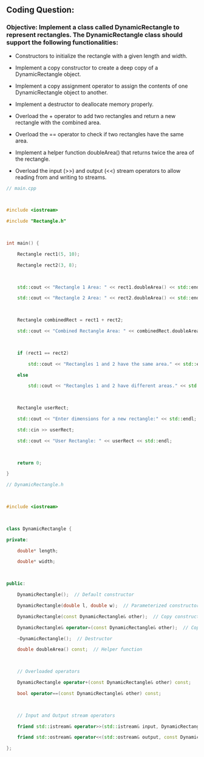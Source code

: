 ## Coding Question: 
 
### Objective: Implement a class called DynamicRectangle to represent rectangles. The DynamicRectangle class should support the following functionalities: 

- Constructors to initialize the rectangle with a given length and width. 

- Implement a copy constructor to create a deep copy of a DynamicRectangle object. 

- Implement a copy assignment operator to assign the contents of one DynamicRectangle object to another. 

- Implement a destructor to deallocate memory properly. 

- Overload the + operator to add two rectangles and return a new rectangle with the combined area. 

- Overload the == operator to check if two rectangles have the same area. 

- Implement a helper function doubleArea() that returns twice the area of the rectangle. 

- Overload the input (>>) and output (<<) stream operators to allow reading from and writing to streams. 


``` C++
// main.cpp 

 

#include <iostream> 

#include "Rectangle.h" 

 

int main() { 

    Rectangle rect1(5, 10); 

    Rectangle rect2(3, 8); 

 

    std::cout << "Rectangle 1 Area: " << rect1.doubleArea() << std::endl; 

    std::cout << "Rectangle 2 Area: " << rect2.doubleArea() << std::endl; 

 

    Rectangle combinedRect = rect1 + rect2; 

    std::cout << "Combined Rectangle Area: " << combinedRect.doubleArea() << std::endl; 

 

    if (rect1 == rect2) 

        std::cout << "Rectangles 1 and 2 have the same area." << std::endl; 

    else 

        std::cout << "Rectangles 1 and 2 have different areas." << std::endl; 

 

    Rectangle userRect; 

    std::cout << "Enter dimensions for a new rectangle:" << std::endl; 

    std::cin >> userRect; 

    std::cout << "User Rectangle: " << userRect << std::endl; 

 

    return 0; 

} 

 ```

``` C++
// DynamicRectangle.h 

 

#include <iostream> 

 

class DynamicRectangle { 

private: 

    double* length; 

    double* width; 

 

public: 

    DynamicRectangle();  // Default constructor 

    DynamicRectangle(double l, double w);  // Parameterized constructor 

    DynamicRectangle(const DynamicRectangle& other);  // Copy constructor 

    DynamicRectangle& operator=(const DynamicRectangle& other);  // Copy assignment operator 

    ~DynamicRectangle();  // Destructor 

    double doubleArea() const;  // Helper function 

 

    // Overloaded operators 

    DynamicRectangle operator+(const DynamicRectangle& other) const; 

    bool operator==(const DynamicRectangle& other) const; 

 

    // Input and Output stream operators 

    friend std::istream& operator>>(std::istream& input, DynamicRectangle& rect); 

    friend std::ostream& operator<<(std::ostream& output, const DynamicRectangle& rect); 

}; 
 ```
 


